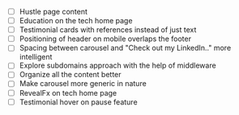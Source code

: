 
- [ ] Hustle page content
- [ ] Education on the tech home page
- [ ] Testimonial cards with references instead of just text
- [ ] Positioning of header on mobile overlaps the footer
- [ ] Spacing between carousel and "Check out my LinkedIn.." more intelligent
- [ ] Explore subdomains approach with the help of middleware
- [ ] Organize all the content better
- [ ] Make carousel more generic in nature
- [ ] RevealFx on tech home page
- [ ] Testimonial hover on pause feature